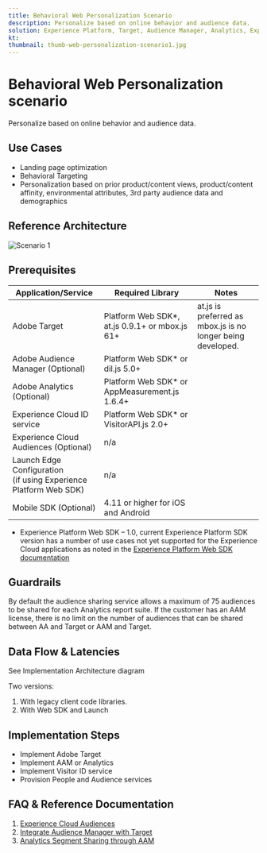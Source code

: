 ```yaml
---
title: Behavioral Web Personalization Scenario
description: Personalize based on online behavior and audience data.
solution: Experience Platform, Target, Audience Manager, Analytics, Experience Cloud Services, Data Collection
kt: 
thumbnail: thumb-web-personalization-scenario1.jpg
---
```


# Behavioral Web Personalization scenario

Personalize based on online behavior and audience data.

## Use Cases

* Landing page optimization
* Behavioral Targeting
* Personalization based on prior product/content views, product/content affinity, environmental attributes, 3rd party audience data and demographics

## Reference Architecture

![Scenario 1](assets/web-personalization-scenario1.png)

## Prerequisites

| Application/Service | Required Library |  Notes | 
|---|---|---|
| Adobe Target | Platform Web SDK*, at.js 0.9.1+ or mbox.js 61+ | at.js is preferred as mbox.js is no longer being developed. |
| Adobe Audience Manager (Optional) | Platform Web SDK* or dil.js 5.0+ |  |
| Adobe Analytics (Optional) | Platform Web SDK* or AppMeasurement.js 1.6.4+ |  |
| Experience Cloud ID service | Platform Web SDK* or VisitorAPI.js 2.0+ |  |
| Experience Cloud Audiences (Optional) | n/a |  |
| Launch Edge Configuration <br> (if using Experience Platform Web SDK) | n/a |  |
| Mobile SDK (Optional) | 4.11 or higher for iOS and Android |  |

* Experience Platform Web SDK – 1.0, current Experience Platform SDK version has a number of use cases not yet supported for the Experience Cloud applications as noted in the [Experience Platform Web SDK documentation](https://experienceleague.adobe.com/docs/experience-platform/edge/home.html)
  
<!--
1. Provisioning
   1. Adobe Target
   1. Adobe Audience Manager (Optional)
   1. Adobe Analytics (Optional)
   1. Experience Cloud Shared Audiences (Optional)
   1. Launch Edge Configuration if using Experience Platform Web SDK

1. Visitor ID service must be implemented to have synced Experience Cloud IDs across applications. It is strongly recommended to leverage Experience Platform Launch to deploy the ID service to ensure the ID is set prior to any application calls.
1. For Analytics integration, all Analytics tracking must have been converted to Regional Data Collection. RDC.
1. Minimum code versions are as follows
   1. Experience Cloud ID service – VisitorAPI.js 2.0 or higher
   1. Analytics – AppMeasurement.js 1.6.4 or higher
   1. Audience Manager – dil.js 5.0 or higher
   1. Target – mbox.js 61, at.js .9.1. at.js is preferred as mbox.js is no longer being developed.
   1. Mobile SDK – 4.11 for iOS and Android
   1. Experience Platform Web SDK – 1.0, current Experience Platform SDK version has a number of use cases not yet supported for the Experience Cloud applications as noted in the [Experience Platform Web SDK documentation](https://experienceleague.adobe.com/docs/experience-platform/edge/home.html)
-->

## Guardrails

By default the audience sharing service allows a maximum of 75 audiences to be shared for each Analytics report suite. If the customer has an AAM license, there is no limit on the number of audiences that can be shared between AA and Target or AAM and Target.

## Data Flow & Latencies

See Implementation Architecture diagram

Two versions: 

1. With legacy client code libraries.
1. With Web SDK and Launch

## Implementation Steps

* Implement Adobe Target
* Implement AAM or Analytics
* Implement Visitor ID service
* Provision People and Audience services

## FAQ & Reference Documentation

1. [Experience Cloud Audiences](https://experienceleague.adobe.com/docs/core-services/interface/audiences/audience-library.html)
1. [Integrate Audience Manager with Target](https://experienceleague.adobe.com/docs/audience-manager/user-guide/implementation-integration-guides/integration-other-solutions/aam-target-integration.html)
1. [Analytics Segment Sharing through AAM](https://experienceleague.adobe.com/docs/analytics/components/segmentation/segmentation-workflow/seg-publish.html)















